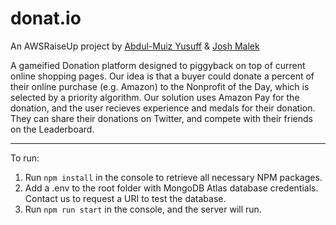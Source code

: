 # donat.io
An AWSRaiseUp project by [Abdul-Muiz Yusuff](https://github.com/sacrael) & [Josh Malek](https://github.com/joshmalek)


A gameified Donation platform designed to piggyback on top of current online shopping pages.  Our idea is that a buyer could donate a percent of their online purchase (e.g. Amazon) to the Nonprofit of the Day, which is selected by a priority algorithm.  Our solution uses Amazon Pay for the donation, and the user recieves experience and medals for their donation.  They can share their donations on Twitter, and compete with their friends on the Leaderboard.

-----

To run:
1. Run `npm install` in the console to retrieve all necessary NPM packages.
2. Add a .env to the root folder with MongoDB Atlas database credentials.  Contact us to request a URI to test the database.
3. Run `npm run start` in the console, and the server will run.
